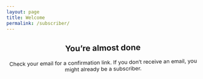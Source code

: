```yaml
---
layout: page
title: Welcome
permalink: /subscriber/
---
```


<section style="text-align: center; max-width: 32rem;overflow: initial;transform: rotate(-1deg);">
    <h1>You’re almost done</h1>
    <p>Check your email for a confirmation link. If you don’t receive an email, you might already be a subscriber.</p>
</section>
